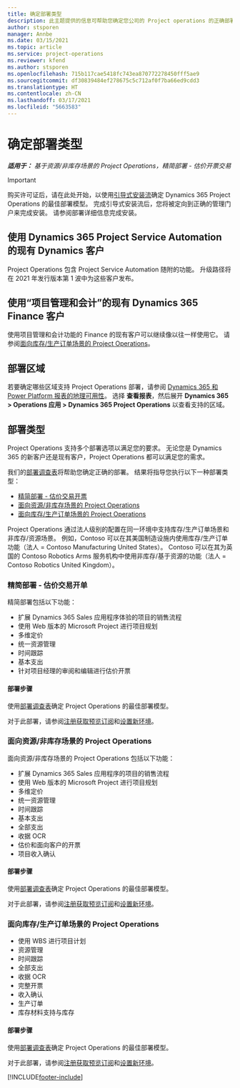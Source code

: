 ```yaml
---
title: 确定部署类型
description: 此主题提供的信息可帮助您确定您公司的 Project operations 的正确部署类型。
author: stsporen
manager: Annbe
ms.date: 03/15/2021
ms.topic: article
ms.service: project-operations
ms.reviewer: kfend
ms.author: stsporen
ms.openlocfilehash: 715b117cae5418fc743ea870772278450fff5ae9
ms.sourcegitcommit: df30839484ef278675c5c712af0f7ba66ed9cdd3
ms.translationtype: HT
ms.contentlocale: zh-CN
ms.lasthandoff: 03/17/2021
ms.locfileid: "5663583"
---
```

# <a name="determine-your-deployment-type"></a>确定部署类型

_**适用于：** 基于资源/非库存场景的 Project Operations，精简部署 - 估价开票交易_

> [!IMPORTANT]
> 购买许可证后，请在此处开始，以使用[引导式安装流](https://aka.ms/provisionprojectoperations)确定 Dynamics 365 Project Operations 的最佳部署模型。
> 完成引导式安装流后，您将被定向到正确的管理门户来完成安装。 请参阅部署详细信息完成安装。


## <a name="existing-customers-of-dynamics-using-dynamics-365-project-service-automation"></a>使用 Dynamics 365 Project Service Automation 的现有 Dynamics 客户
Project Operations 包含 Project Service Automation 随附的功能。 升级路径将在 2021 年发行版本第 1 波中为这些客户发布。

## <a name="existing-customers-of-dynamics-365-finance-using-project-management-and-accounting"></a>使用“项目管理和会计”的现有 Dynamics 365 Finance 客户 

使用项目管理和会计功能的 Finance 的现有客户可以继续像以往一样使用它。 请参阅[面向库存/生产订单场景的 Project Operations](#pma)。


## <a name="deployment-regions"></a>部署区域
若要确定哪些区域支持 Project Operations 部署，请参阅 [Dynamics 365 和 Power Platform 报表的地理可用性](https://dynamics.microsoft.com/en-us/geographic-availability/)。 选择 **查看报表**，然后展开 **Dynamics 365 > Operations 应用 > Dynamics 365 Project Operations** 以查看支持的区域。

## <a name="deployment-types"></a>部署类型
Project Operations 支持多个部署选项以满足您的要求。 无论您是 Dynamics 365 的新客户还是现有客户，Project Operations 都可以满足您的需求。

我们的[部署调查表](https://aka.ms/provisionprojectoperations)将帮助您确定正确的部署。 结果将指导您执行以下一种部署类型：

- [精简部署 - 估价交易开票](#lite)
- [面向资源/非库存场景的 Project Operations](#integrated)
- [面向库存/生产订单场景的 Project Operations](#pma)

Project Operations 通过法人级别的配置在同一环境中支持库存/生产订单场景和非库存/资源场景。 例如，Contoso 可以在其美国制造设施内使用库存/生产订单功能（法人 = Contoso Manufacturing United States）。 Contoso 可以在其为英国的 Contoso Robotics Arms 服务机构中使用非库存/基于资源的功能（法人 = Contoso Robotics United Kingdom）。

### <a name="lite-deployment---deal-to-proforma-invoicing"></a><a  name="lite"></a>精简部署 - 估价交易开单

精简部署包括以下功能：

- 扩展 Dynamics 365 Sales 应用程序体验的项目的销售流程
- 使用 Web 版本的 Microsoft Project 进行项目规划
- 多维定价
- 统一资源管理
- 时间跟踪
- 基本支出
- 针对项目经理的审阅和编辑进行估价开票 

#### <a name="deployment-steps"></a>部署步骤
使用[部署调查表](https://aka.ms/provisionprojectoperations)确定 Project Operations 的最佳部署模型。

对于此部署，请参阅[注册获取预览订阅](lite-preview-subscription-sign-up.md)和[设置新环境](lite-deployment.md)。 


### <a name="project-operations-for-resourcenon-stocked-scenarios"></a><a name="integrated"></a>面向资源/非库存场景的 Project Operations
面向资源/非库存场景的 Project Operations 包括以下功能：
 
- 扩展 Dynamics 365 Sales 应用程序的项目的销售流程
- 使用 Web 版本的 Microsoft Project 进行项目规划
- 多维定价
- 统一资源管理
- 时间跟踪
- 基本支出
- 全部支出
- 收据 OCR
- 估价和面向客户的开票 
- 项目收入确认

#### <a name="deployment-steps"></a>部署步骤
使用[部署调查表](https://aka.ms/provisionprojectoperations)确定 Project Operations 的最佳部署模型。

对于此部署，请参阅[注册获取预览订阅](resource-sign-up-preview-subscription.md)和[设置新环境](resource-provision-new-environment.md)。 


### <a name="project-operations-for-stockedproduction-order-scenarios"></a><a name="pma"></a>面向库存/生产订单场景的 Project Operations

- 使用 WBS 进行项目计划
- 资源管理
- 时间跟踪
- 全部支出
- 收据 OCR
- 完整开票
- 收入确认
- 生产订单
- 库存材料支持与库存

#### <a name="deployment-steps"></a>部署步骤
使用[部署调查表](https://aka.ms/provisionprojectoperations)确定 Project Operations 的最佳部署模型。

对于此部署，请参阅[注册获取预览订阅](https://docs.microsoft.com/dynamics365/fin-ops-core/dev-itpro/dev-tools/sign-up-preview-subscription?toc=/dynamics365/finance/toc.json)和[设置新环境](https://docs.microsoft.com/dynamics365/fin-ops-core/dev-itpro/deployment/deploy-demo-environment?toc=/dynamics365/finance/toc.json)。 



[!INCLUDE[footer-include](../includes/footer-banner.md)]
